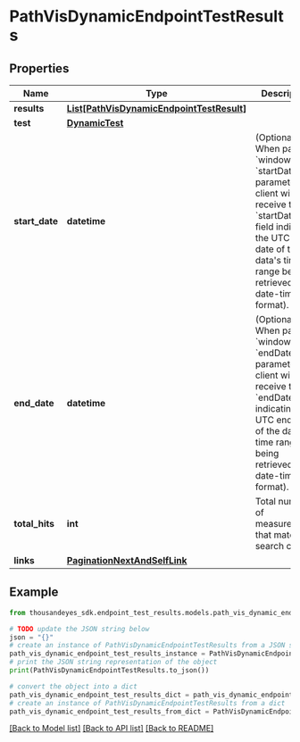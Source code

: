 # PathVisDynamicEndpointTestResults


## Properties

Name | Type | Description | Notes
------------ | ------------- | ------------- | -------------
**results** | [**List[PathVisDynamicEndpointTestResult]**](PathVisDynamicEndpointTestResult.md) |  | [optional] 
**test** | [**DynamicTest**](DynamicTest.md) |  | [optional] 
**start_date** | **datetime** | (Optional) When passing &#x60;window&#x60; or &#x60;startDate&#x60; parameter,  the client will also receive the &#x60;startDate&#x60; field indicating the UTC start date of the data&#39;s time range being retrieved  (ISO date-time format). | [optional] [readonly] 
**end_date** | **datetime** | (Optional) When passing &#x60;window&#x60; or &#x60;endDate&#x60; parameter,  the client will also receive the &#x60;endDate&#x60; field indicating the UTC end date of the data&#39;s time range being retrieved  (ISO date-time format). | [optional] [readonly] 
**total_hits** | **int** | Total number of measurements that match the search criteria | [optional] 
**links** | [**PaginationNextAndSelfLink**](PaginationNextAndSelfLink.md) |  | [optional] 

## Example

```python
from thousandeyes_sdk.endpoint_test_results.models.path_vis_dynamic_endpoint_test_results import PathVisDynamicEndpointTestResults

# TODO update the JSON string below
json = "{}"
# create an instance of PathVisDynamicEndpointTestResults from a JSON string
path_vis_dynamic_endpoint_test_results_instance = PathVisDynamicEndpointTestResults.from_json(json)
# print the JSON string representation of the object
print(PathVisDynamicEndpointTestResults.to_json())

# convert the object into a dict
path_vis_dynamic_endpoint_test_results_dict = path_vis_dynamic_endpoint_test_results_instance.to_dict()
# create an instance of PathVisDynamicEndpointTestResults from a dict
path_vis_dynamic_endpoint_test_results_from_dict = PathVisDynamicEndpointTestResults.from_dict(path_vis_dynamic_endpoint_test_results_dict)
```
[[Back to Model list]](../README.md#documentation-for-models) [[Back to API list]](../README.md#documentation-for-api-endpoints) [[Back to README]](../README.md)


